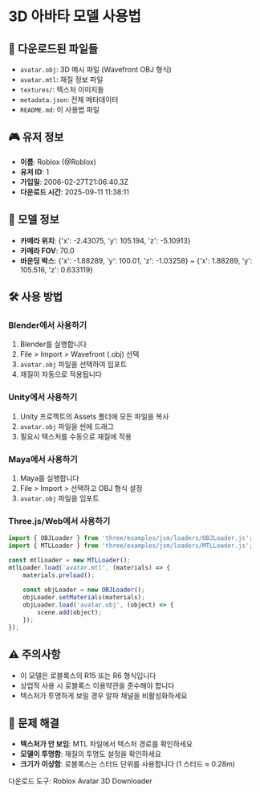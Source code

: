 # 3D 아바타 모델 사용법

## 📁 다운로드된 파일들
- `avatar.obj`: 3D 메시 파일 (Wavefront OBJ 형식)
- `avatar.mtl`: 재질 정보 파일
- `textures/`: 텍스처 이미지들
- `metadata.json`: 전체 메타데이터
- `README.md`: 이 사용법 파일

## 🎮 유저 정보
- **이름**: Roblox (@Roblox)
- **유저 ID**: 1
- **가입일**: 2006-02-27T21:06:40.3Z
- **다운로드 시간**: 2025-09-11 11:38:11

## 📐 모델 정보
- **카메라 위치**: {'x': -2.43075, 'y': 105.194, 'z': -5.10913}
- **카메라 FOV**: 70.0
- **바운딩 박스**: {'x': -1.88289, 'y': 100.01, 'z': -1.03258} ~ {'x': 1.88289, 'y': 105.516, 'z': 0.633119}

## 🛠️ 사용 방법

### Blender에서 사용하기
1. Blender를 실행합니다
2. File > Import > Wavefront (.obj) 선택
3. `avatar.obj` 파일을 선택하여 임포트
4. 재질이 자동으로 적용됩니다

### Unity에서 사용하기
1. Unity 프로젝트의 Assets 폴더에 모든 파일을 복사
2. `avatar.obj` 파일을 씬에 드래그
3. 필요시 텍스처를 수동으로 재질에 적용

### Maya에서 사용하기
1. Maya를 실행합니다
2. File > Import > 선택하고 OBJ 형식 설정
3. `avatar.obj` 파일을 임포트

### Three.js/Web에서 사용하기
```javascript
import { OBJLoader } from 'three/examples/jsm/loaders/OBJLoader.js';
import { MTLLoader } from 'three/examples/jsm/loaders/MTLLoader.js';

const mtlLoader = new MTLLoader();
mtlLoader.load('avatar.mtl', (materials) => {
    materials.preload();
    
    const objLoader = new OBJLoader();
    objLoader.setMaterials(materials);
    objLoader.load('avatar.obj', (object) => {
        scene.add(object);
    });
});
```

## ⚠️ 주의사항
- 이 모델은 로블록스의 R15 또는 R6 형식입니다
- 상업적 사용 시 로블록스 이용약관을 준수해야 합니다
- 텍스처가 투명하게 보일 경우 알파 채널을 비활성화하세요

## 🔧 문제 해결
- **텍스처가 안 보임**: MTL 파일에서 텍스처 경로를 확인하세요
- **모델이 투명함**: 재질의 투명도 설정을 확인하세요
- **크기가 이상함**: 로블록스는 스터드 단위를 사용합니다 (1 스터드 ≈ 0.28m)

다운로드 도구: Roblox Avatar 3D Downloader
